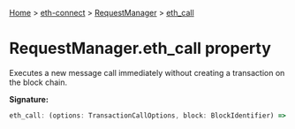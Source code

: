 [Home](./index) &gt; [eth-connect](./eth-connect.md) &gt; [RequestManager](./eth-connect.requestmanager.md) &gt; [eth\_call](./eth-connect.requestmanager.eth_call.md)

# RequestManager.eth\_call property

Executes a new message call immediately without creating a transaction on the block chain.

**Signature:**
```javascript
eth_call: (options: TransactionCallOptions, block: BlockIdentifier) => EthMethod<'eth_call'>
```

